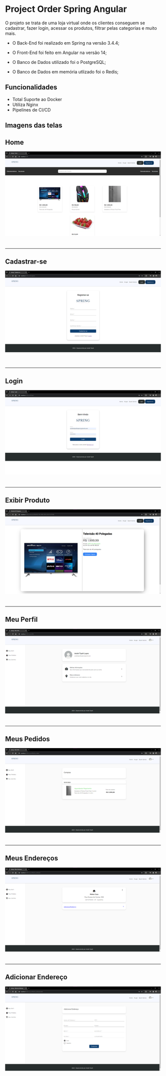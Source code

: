 # Project Order Spring Angular

O projeto se trata de uma loja virtual onde os clientes conseguem se cadastrar, fazer login, acessar os produtos, filtrar pelas categorias e muito mais. 

- O Back-End foi realizado em Spring na versão 3.4.4;

- O Front-End foi feito em Angular na versão 14;

- O Banco de Dados utilizado foi o PostgreSQL;

- O Banco de Dados em memória utlizado foi o Redis;

## Funcionalidades

- Total Suporte ao Docker
- Utiliza Nginx
- Pipelines de CI/CD


## Imagens das telas

<h2>Home</h2>
<img src="https://github.com/AndreTipolt/Project-Order-Spring-Angular/blob/dev/images/Home.png" alt="" style=" display: block; margin-bottom: 40px; ">

<hr/>

<h2>Cadastrar-se</h2>
<img src="https://github.com/AndreTipolt/Project-Order-Spring-Angular/blob/dev/images/Register.png" alt="" style=" display: block; margin-bottom: 40px;">

<hr/>

<h2>Login</h2>
<img src="https://github.com/AndreTipolt/Project-Order-Spring-Angular/blob/dev/images/login.png" alt="" style=" display: block; margin-bottom: 40px;">

<hr/>

<h2>Exibir Produto</h2>
<img src="https://github.com/AndreTipolt/Project-Order-Spring-Angular/blob/dev/images/showProduct.png" alt="" style=" display: block; margin-bottom: 40px; ">

<hr/>

<h2>Meu Perfil</h2>
<img src="https://github.com/AndreTipolt/Project-Order-Spring-Angular/blob/dev/images/Profile.png" alt="" style=" display: block; margin-bottom: 40px;">

<hr/>

<h2>Meus Pedidos</h2>
<img src="https://github.com/AndreTipolt/Project-Order-Spring-Angular/blob/dev/images/Orders.png" alt="" style=" display: block; margin-bottom: 40px;">

<hr/>

<h2>Meus Endereços</h2>
<img src="https://github.com/AndreTipolt/Project-Order-Spring-Angular/blob/dev/images/Enderecos.png" alt="" style=" display: block; margin-bottom: 40px;">

<hr/>

<h2>Adicionar Endereço</h2>
<img src="https://github.com/AndreTipolt/Project-Order-Spring-Angular/blob/dev/images/AddAdress.png" alt="" style=" display: block; margin-bottom: 40px;">